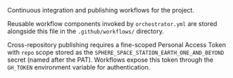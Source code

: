 Continuous integration and publishing workflows for the project.

Reusable workflow components invoked by `orchestrator.yml` are stored
alongside this file in the `.github/workflows/` directory.

Cross-repository publishing requires a fine-scoped Personal Access Token with
`repo` scope stored as the `SPHERE_SPACE_STATION_EARTH_ONE_AND_BEYOND` secret
(named after the PAT). Workflows expose this token through the `GH_TOKEN`
environment variable for authentication.
